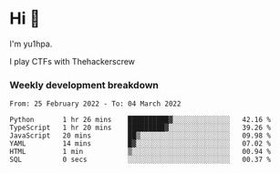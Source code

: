 # Hi 👋

I'm yu1hpa.

I play CTFs with Thehackerscrew

### Weekly development breakdown

<!--START_SECTION:waka-->

```text
From: 25 February 2022 - To: 04 March 2022

Python       1 hr 26 mins    ██████████▓░░░░░░░░░░░░░░   42.16 %
TypeScript   1 hr 20 mins    █████████▓░░░░░░░░░░░░░░░   39.26 %
JavaScript   20 mins         ██▒░░░░░░░░░░░░░░░░░░░░░░   09.98 %
YAML         14 mins         █▓░░░░░░░░░░░░░░░░░░░░░░░   07.02 %
HTML         1 min           ▒░░░░░░░░░░░░░░░░░░░░░░░░   00.94 %
SQL          0 secs          ░░░░░░░░░░░░░░░░░░░░░░░░░   00.37 %
```

<!--END_SECTION:waka-->

